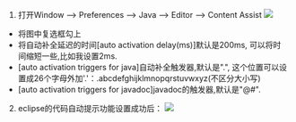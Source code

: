 1. 打开Window ——> Preferences ——> Java ——> Editor ——> Content Assist
![](https://upload-images.jianshu.io/upload_images/7024242-1dfb61ce5de8af47.png?imageMogr2/auto-orient/strip%7CimageView2/2/w/1240)

* 将图中复选框勾上
 * 将自动补全延迟的时间[auto activation delay(ms)]默认是200ms, 可以将时间缩短一些,比如我设置2ms.
* [auto activation triggers for java]自动补全触发器,默认是".", 这个位置可以设置成26个字母外加'.'：.abcdefghijklmnopqrstuvwxyz(不区分大小写)
* [auto activation triggers for javadoc]javadoc的触发器,默认是"@#".

2. eclipse的代码自动提示功能设置成功后：
![](https://upload-images.jianshu.io/upload_images/7024242-57f8e22c22a17a1b.png?imageMogr2/auto-orient/strip%7CimageView2/2/w/1240)